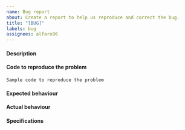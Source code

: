 ```yaml
---
name: Bug report
about: Create a report to help us reproduce and correct the bug.
title: "[BUG]"
labels: bug
assignees: alfaro96
---
```


<!--
Before submitting a bug, make sure the issue has not been
already addressed by searching through the past issues.
-->

#### Description

<!--
A clear and concise description of what the bug is.
-->

#### Code to reproduce the problem

<!--
Add a minimal example that we can reproduce the error by running the code.
Be as succinct as possible, do not depend on external data. In short, we are
going to copy-paste your code and we expect to get the same result as you.
-->

```
Sample code to reproduce the problem
```

#### Expected behaviour

<!--
Paste or describe the expected behaviour.
-->

#### Actual behaviour

<!--
Paste or specifically describe the actual output or traceback.
-->

#### Specifications

<!--
Run the following snippet and paste the output below.

import platform; print(platform.platform())
import sys; print("Python", sys.version)
import numpy; print("NumPy", numpy.__version__)
import scipy; print("SciPy", scipy.__version__)
import sklearn; print("Scikit-learn", sklearn.__version__)
import sklr; print("Scikit-lr", sklr.__version__)
-->
